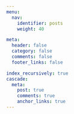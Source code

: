 ```yaml
---
menu:
  nav:
    identifier: posts
    weight: 40

meta:
  header: false
  category: false
  comments: false
  footer_links: false

index_recursively: true
cascade:
  meta:
    post: true
    comments: true
    anchor_links: true
---
```


